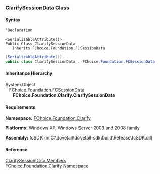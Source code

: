 ﻿### ClarifySessionData Class

#### Syntax

```vbnet
'Declaration

<SerializableAttribute()>
Public Class ClarifySessionData 
   Inherits FChoice.Foundation.FCSessionData
```

```csharp
[SerializableAttribute()]
public class ClarifySessionData : FChoice.Foundation.FCSessionData
``` 

#### Inheritance Hierarchy

System.Object  
   [FChoice.Foundation.FCSessionData](fcSDK~FChoice.Foundation.FCSessionData.md)  
      **FChoice.Foundation.Clarify.ClarifySessionData**  

#### Requirements

**Namespace:** [FChoice.Foundation.Clarify](fcSDK~FChoice.Foundation.Clarify_namespace.md)

**Platforms:** Windows XP, Windows Server 2003 and 2008 family

**Assembly:** fcSDK (in C:\\dovetail\\dovetail-sdk\\build\\Release\\fcSDK.dll)

#### Reference

[ClarifySessionData Members](fcSDK~FChoice.Foundation.Clarify.ClarifySessionData_members.md)  
[FChoice.Foundation.Clarify Namespace](fcSDK~FChoice.Foundation.Clarify_namespace.md)